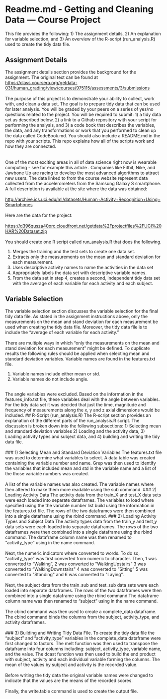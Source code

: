 # Readme.md - Getting and Cleaning Data — Course Project
This file provides the following: 1) The assignment details, 2) An explanation for variable selection, and 3) An overview of the R-script (run_analysis.R) used to create the tidy data file.
## Assignment Details
The assignment details section provides the background for the assignment. The original text can be found at  https://class.coursera.org/getdata-031/human_grading/view/courses/975115/assessments/3/submissions <br />
<br >
The purpose of this project is to demonstrate your ability to collect, work with, and clean a data set. The goal is to prepare tidy data that can be used for later analysis. You will be graded by your peers on a series of yes/no questions related to the project. You will be required to submit: 1) a tidy data set as described below, 2) a link to a Github repository with your script for performing the analysis, and 3) a code book that describes the variables, the data, and any transformations or work that you performed to clean up the data called CodeBook.md. You should also include a README.md in the repo with your scripts. This repo explains how all of the scripts work and how they are connected.<br />  
<br />
One of the most exciting areas in all of data science right now is wearable computing - see for example this article . Companies like Fitbit, Nike, and Jawbone Up are racing to develop the most advanced algorithms to attract new users. The data linked to from the course website represent data collected from the accelerometers from the Samsung Galaxy S smartphone. A full description is available at the site where the data was obtained: <br />
<br />
http://archive.ics.uci.edu/ml/datasets/Human+Activity+Recognition+Using+Smartphones <br /> 
<br />
Here are the data for the project: <br /> 
<br />
https://d396qusza40orc.cloudfront.net/getdata%2Fprojectfiles%2FUCI%20HAR%20Dataset.zip <br />
<br />
You should create one R script called run_analysis.R that does the following.<br />
1. Merges the training and the test sets to create one data set. <br />
2. Extracts only the measurements on the mean and standard deviation for each measurement. <br />
3. Uses descriptive activity names to name the activities in the data set <br />
4. Appropriately labels the data set with descriptive variable names. <br />
5. From the data set in step 4, creates a second, independent tidy data set with the average of each variable for each activity and each subject.

## Variable Selection
The variable selection section discusses the variable selection for the final tidy data file. As stated in the assignment instructions above, only the measurements on the mean and stand deviation for each measurement be used when creating the tidy data file. Moreover, the tidy data file is to include the “average of each variable for each activity.”  <br />
<br />
There are multiple ways in which “only the measurements on the mean and stand deviation for each measurement” might be defined. To duplicate results the following rules should be applied when selecting mean and standard deviation variables. Variable names are found in the features.txt file.<br />
1. Variable names include either mean or std. <br />
2. Variable names do not include angle. <br />
<br />
The angle variables were excluded. Based on the information in the features_info.txt file, these variables deal with the angle between variables. For the tidy data set it was decided that just the time, magnitude and frequency of measurements along the x, y and z axial dimensions would be included.
## R-Script (run_analysis.R)
The R-script section provides an explanation of the different parts of the run_analysis.R script. The discussion is broken down into the following subsections: 1) Selecting mean and standard deviation variables 2) Loading and the activity data, 3) Loading activity types and subject data, and 4) building and writing the tidy data file.<br /><br/>
### 1) Selecting Mean and Standard Deviation Variables
The features.txt file was used to determine what variables to select. A data table was created containing the variable number and name. Grep was then used to identify the variables that included mean and std in the variable name and a list of the those variable numbers was created.<br /><br/>
A list of the variable names was also created. The variable names where then altered to make them more readable using the sub command.
### 2) Loading Activity Data
The activity data from the train_X and test_X data sets were each loaded into separate dataframes. The variables to load where specified using the the variable number list build using the information in the features.txt file. The rows of the two dataframes were then combined into a single dataframe using the rbind command.
### 2) Loading Activity Types and Subject Data
The activity types data from the train_y and test_y data sets were each loaded into separate dataframes. The rows of the two dataframes were then combined into a single dataframe using the rbind command. The dataframe column name was then renamed to “activity_type” using in the name command.<br />
<br />
Next, the numeric indicators where converted to words. To do so, “activity_type” was first converted from numeric to character. Then, 1 was converted to ”Walking”, 2 was converted to "WalkingUpstairs” 3 was converted to ”WalkingDownstairs" 4 was converted to ”Sitting” 5 was converted to "Standing" and 6 was converted to "Laying”.<br />
<br />
Next, the subject data from the train_sub and test_sub data sets were each loaded into separate dataframes. The rows of the two dataframes were then combined into a single dataframe using the rbind command.The dataframe column name was then renamed to “subject” using in the name command.<br />
<br />
The cbind command was then used to create a complete_data dataframe. The cbind command binds the columns from the subject, activity_type, and activity dataframes.<br />
<br />
### 3) Building and Writing Tidy Data File.
To create the tidy data file the “subject” and “activity_type” variables in the complete_data dataframe were first changed to factors. The melt function was then used to transpose the dataframe into four columns including: subject, activity_type, variable name, and the value. The dcast function was then used to build the end product with subject, activity and each individual variable forming the columns. The mean of the values by subject and activity is the recorded value.<br /> <br />
Before writing the tidy data the original variable names were changed to indicate that the values are the means of the recorded scores.<br /><br />
Finally, the write.table command is used to create the output file.

